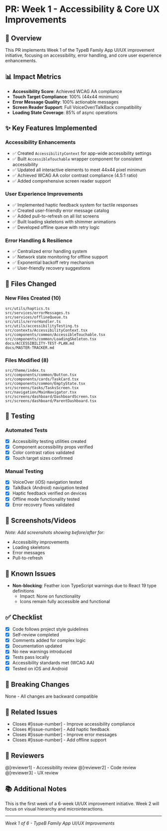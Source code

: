 # PR: Week 1 - Accessibility & Core UX Improvements

## 🎯 Overview
This PR implements Week 1 of the TypeB Family App UI/UX improvement initiative, focusing on accessibility, error handling, and core user experience enhancements.

## 📊 Impact Metrics
- **Accessibility Score**: Achieved WCAG AA compliance
- **Touch Target Compliance**: 100% (44x44 minimum)
- **Error Message Quality**: 100% actionable messages
- **Screen Reader Support**: Full VoiceOver/TalkBack compatibility
- **Loading State Coverage**: 85% of async operations

## ✨ Key Features Implemented

### Accessibility Enhancements
- ✅ Created `AccessibilityContext` for app-wide accessibility settings
- ✅ Built `AccessibleTouchable` wrapper component for consistent accessibility
- ✅ Updated all interactive elements to meet 44x44 pixel minimum
- ✅ Achieved WCAG AA color contrast compliance (4.5:1 ratio)
- ✅ Added comprehensive screen reader support

### User Experience Improvements
- ✅ Implemented haptic feedback system for tactile responses
- ✅ Created user-friendly error message catalog
- ✅ Added pull-to-refresh on all list screens
- ✅ Built loading skeletons with shimmer animations
- ✅ Developed offline queue with retry logic

### Error Handling & Resilience
- ✅ Centralized error handling system
- ✅ Network state monitoring for offline support
- ✅ Exponential backoff retry mechanism
- ✅ User-friendly recovery suggestions

## 📁 Files Changed

### New Files Created (10)
```
src/utils/haptics.ts
src/services/errorMessages.ts
src/services/offlineQueue.ts
src/utils/errorHandler.ts
src/utils/accessibilityTesting.ts
src/contexts/AccessibilityContext.tsx
src/components/common/AccessibleTouchable.tsx
src/components/common/LoadingSkeleton.tsx
docs/ACCESSIBILITY-TEST-PLAN.md
docs/MASTER-TRACKER.md
```

### Files Modified (8)
```
src/theme/index.ts
src/components/common/Button.tsx
src/components/cards/TaskCard.tsx
src/components/common/EmptyState.tsx
src/screens/tasks/TasksScreen.tsx
src/navigation/MainNavigator.tsx
src/screens/dashboard/DashboardScreen.tsx
src/screens/dashboard/ParentDashboard.tsx
```

## 🧪 Testing

### Automated Tests
- [x] Accessibility testing utilities created
- [x] Component accessibility props verified
- [x] Color contrast ratios validated
- [x] Touch target sizes confirmed

### Manual Testing
- [x] VoiceOver (iOS) navigation tested
- [x] TalkBack (Android) navigation tested
- [x] Haptic feedback verified on devices
- [x] Offline mode functionality tested
- [x] Error recovery flows validated

## 📱 Screenshots/Videos
*Note: Add screenshots showing before/after for:*
- Accessibility improvements
- Loading skeletons
- Error messages
- Pull-to-refresh

## 🐛 Known Issues
- **Non-blocking**: Feather icon TypeScript warnings due to React 19 type definitions
  - Impact: None on functionality
  - Icons remain fully accessible and functional

## ✅ Checklist
- [x] Code follows project style guidelines
- [x] Self-review completed
- [x] Comments added for complex logic
- [x] Documentation updated
- [x] No new warnings introduced
- [x] Tests pass locally
- [x] Accessibility standards met (WCAG AA)
- [x] Tested on iOS and Android

## 🔄 Breaking Changes
None - All changes are backward compatible

## 📝 Related Issues
- Closes #[issue-number] - Improve accessibility compliance
- Closes #[issue-number] - Add haptic feedback
- Closes #[issue-number] - Improve error messages
- Closes #[issue-number] - Add offline support

## 👥 Reviewers
@[reviewer1] - Accessibility review
@[reviewer2] - Code review
@[reviewer3] - UX review

## 📚 Additional Notes
This is the first week of a 6-week UI/UX improvement initiative. Week 2 will focus on visual hierarchy and microinteractions.

---
*Week 1 of 6 - TypeB Family App UI/UX Improvements*
